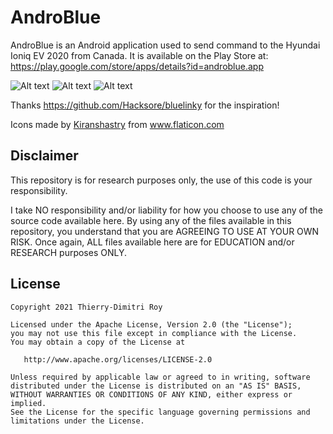 AndroBlue  
============  
  
AndroBlue is an Android application used to send command to the Hyundai
 Ioniq EV 2020 from Canada. It is available on the Play Store at:
 https://play.google.com/store/apps/details?id=androblue.app

![Alt text](/app/assets/screemshot_1.webp?raw=true "Screenshot 1")
![Alt text](/app/assets/screemshot_2.webp?raw=true "Screenshot 2")
![Alt text](/app/assets/screemshot_3.webp?raw=true "Screenshot 3")

Thanks https://github.com/Hacksore/bluelinky for the inspiration!

Icons made by <a href="https://www.flaticon.com/authors/kiranshastry" title="Kiranshastry">Kiranshastry</a> from <a href="https://www.flaticon.com/" title="Flaticon">www.flaticon.com</a>

## Disclaimer

This repository is for research purposes only, the use of this code is your responsibility.  
  
I take NO responsibility and/or liability for how you choose to use any of the source code available here. By using any of the files available in this repository, you understand that you are AGREEING TO USE AT YOUR OWN RISK. Once again, ALL files available here are for EDUCATION and/or RESEARCH purposes ONLY.
  
  
License  
-------  
  
    Copyright 2021 Thierry-Dimitri Roy
  
    Licensed under the Apache License, Version 2.0 (the "License");  
    you may not use this file except in compliance with the License.  
    You may obtain a copy of the License at  
  
       http://www.apache.org/licenses/LICENSE-2.0  
  
    Unless required by applicable law or agreed to in writing, software  
    distributed under the License is distributed on an "AS IS" BASIS,  
    WITHOUT WARRANTIES OR CONDITIONS OF ANY KIND, either express or implied.  
    See the License for the specific language governing permissions and  
    limitations under the License.
